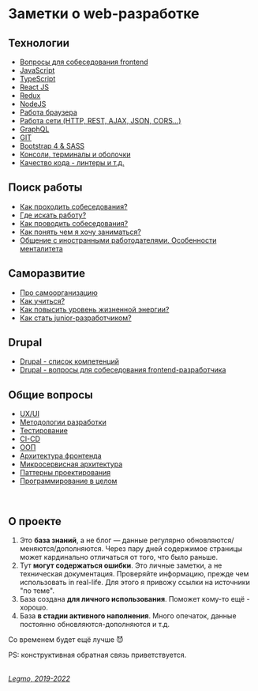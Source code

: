 # Заметки о web-разработке #

## Технологии ##
- [Вопросы для собеседования frontend](/Pages/JobSearch/InterviewQuestions.md)
- [JavaScript](/Pages/JS/JS.md)
- [TypeScript](/Pages/JS/TypeScript.md)
- [React JS](/Pages/JS/React.md)
- [Redux](/Pages/JS/Redux.md)
- [NodeJS](/Pages/JS/NodeJS.md)
- [Работа браузера](/Pages/WebDeveloping/Browser.md)
- [Работа сети (HTTP, REST, AJAX, JSON, CORS...)](/Pages/WebDeveloping/Network.md)
- [GraphQL](/Pages/WebDeveloping/GraphQL.md)
- [GIT](/Pages/_Other/GIT.md)
- [Bootstrap 4 & SASS](/Pages/WebDeveloping/HtmlCssQuestions.md)
- [Консоли, терминалы и оболочки](/Pages/_Other/Console.md)
- [Качество кода - линтеры и т.д.](/Pages/JS/CodeQuality.md)

## Поиск работы ##

- [Как проходить собеседования?](/Pages/JobSearch/Interview.md)
- [Где искать работу?](/Pages/JobSearch/HR-company.md)
- [Как проводить собеседования?](/Pages/JobSearch/Interview.md)
- [Как понять чем я хочу заниматься?](/Pages/JobSearch/Destination.md)
- [Общение с иностранными работодателями. Особенности менталитета](/Pages/JobSearch/ForeignMentality.md)

## Саморазвитие ##
- [Про самоорганизацию](/Pages/SelfOrgainzation/SelfOrganization.md)
- [Как учиться?](/Pages/SelfOrgainzation/Learning.md)
- [Как повысить уровень жизненной энергии?](/Pages/SelfOrgainzation/Energy.md)
- [Как стать junior-разработчиком?](/Pages/SelfOrgainzation/GradationJunior.md)

## Drupal ##
- [Drupal - список компетенций](/Pages/Drupal/CompetenciesList.md)
- [Drupal - вопросы для собеседования frontend-разработчика](/Pages/Drupal/DrupalQuestions.md)

## Общие вопросы ##
- [UX/UI](/Pages/_Other/UxUi.md)
- [Методологии разработки](/Pages/Programming/Methodology.md)
- [Тестирование](/Pages/Programming/Testing.md)
- [CI-CD](/Pages/Programming/CI-CD.md)
- [ООП](/Pages/Programming/OOP.md)
- [Архитектура фронтенда](/Pages/Programming/Architecture.md)
- [Микросервисная архитектура](/Pages/WebDeveloping/Microservices.md)
- [Паттерны проектирования](/Pages/Programming/Pattern.md)
- [Программирование в целом](/Pages/Programming/Programming.md)

<br>

## О проекте ##
  1) Это **база знаний**, а не блог — данные регулярно обновляются/меняются/дополняются. Через пару дней содержимое страницы может кардинально отличаться от того, что было раньше.
  1) Тут **могут содержаться ошибки**. Это личные заметки, а не техническая документация. Проверяйте информацию, прежде чем использовать in real-life. Для этого я привожу ссылки на источники "по теме".
  1) База создана **для личного использования**. Поможет кому-то ещё - хорошо.
  1) База **в стадии активного наполнения**. Много опечаток, данные постоянно обновляются-дополняются и т.д. 

Со временем будет ещё лучше :smiling_imp: 

PS: конструктивная обратная связь приветствуется.
<br>
<br>

*[Legmo, 2019-2022](https://github.com/Legmo/notes/)*

